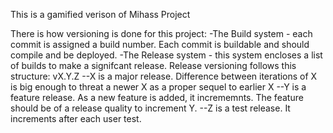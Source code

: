 This is a gamified verison of Mihass Project 

There is how versioning is done for this project:
-The Build system - each commit is assigned a build number.  Each commit is buildable and should compile and be deployed.
-The Release system - this system encloses a list of builds to make a signifcant release.  Release versioning follows this structure: vX.Y.Z
--X is a major release.  Difference between iterations of X is big enough to threat a newer X as a proper sequel to earlier X
--Y is a feature release.  As a new feature is added, it incrememnts.  The feature should be of a release quality to increment Y.
--Z is a test release.  It increments after each user test.